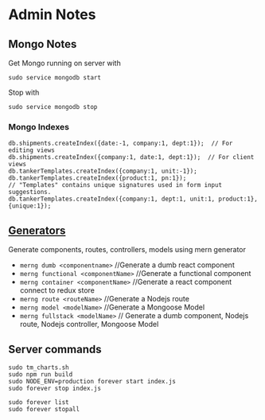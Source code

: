 # Admin Notes

## Mongo Notes

Get Mongo running on server with
```
sudo service mongodb start
```
Stop with
```
sudo service mongodb stop
```

### Mongo Indexes

```
db.shipments.createIndex({date:-1, company:1, dept:1});  // For editing views
db.shipments.createIndex({company:1, date:1, dept:1});  // For client views
db.tankerTemplates.createIndex({company:1, unit:-1});
db.tankerTemplates.createIndex({product:1, pn:1});
// "Templates" contains unique signatures used in form input suggestions.
db.tankerTemplates.createIndex({company:1, dept:1, unit:1, product:1}, {unique:1});
```

## [Generators](https://www.npmjs.com/package/mern-cli)
Generate components, routes, controllers, models using mern generator

- `merng dumb <componentname>` //Generate a dumb react component
- `merng functional <componentName>` //Generate a functional component
- `merng container <componentName>` //Generate a react component connect to redux store
- `merng route <routeName>`	//Generate a Nodejs route
- `merng model <modelName>`	//Generate a Mongoose Model
- `merng fullstack <modelName>`	// Generate a dumb component, Nodejs route, Nodejs controller, Mongoose Model


## Server commands
```
sudo tm_charts.sh
sudo npm run build
sudo NODE_ENV=production forever start index.js
sudo forever stop index.js

sudo forever list
sudo forever stopall


```